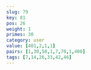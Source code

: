 ```yaml
---
slug: 79
key: 81
pos: 26
weight: 1
primes: 30
category: user
value: [401,2,1,1]
pairs: [1,30,50,1,7,70,1,400]
tags: [7,14,26,33,42,46]
---
```


